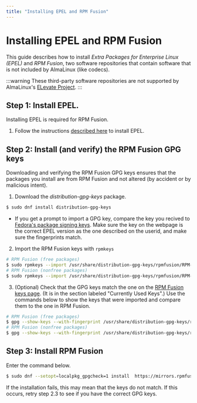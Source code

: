 ```yaml
---
title: "Installing EPEL and RPM Fusion"
---
```


# Installing EPEL and RPM Fusion

This guide describes how to install _Extra Packages for Enterprise Linux (EPEL)_ and _RPM Fusion_, two software repositories that contain software that is not included by AlmaLinux (like codecs).

:::warning
These third-party software repositories are not supported by AlmaLinux's [ELevate Project](../elevate/).
:::

## Step 1: Install EPEL. 
Installing EPEL is required for RPM Fusion.
1. Follow the instructions [described here](../repos/Extras.md) to install EPEL.

	
## Step 2: Install (and verify) the RPM Fusion GPG keys
Downloading and verifying the RPM Fusion GPG keys ensures that the packages you install are from RPM Fusion and not altered (by accident or by malicious intent).
1. Download the _distribution-gpg-keys_ package. 
```bash
$ sudo dnf install distribution-gpg-keys
```
- If you get a prompt to import a GPG key, compare the key you recived to [Fedora's package signing keys](https://fedoraproject.org/security/). Make sure the key on the webpage is the correct EPEL version as the one described on the userid, and make sure the fingerprints match.
2. Import the RPM Fusion keys with `rpmkeys`
```bash
# RPM Fusion (free packages)
$ sudo rpmkeys --import /usr/share/distribution-gpg-keys/rpmfusion/RPM-GPG-KEY-rpmfusion-free-el-$(rpm -E %rhel)
# RPM Fusion (nonfree packages)
$ sudo rpmkeys --import /usr/share/distribution-gpg-keys/rpmfusion/RPM-GPG-KEY-rpmfusion-nonfree-el-$(rpm -E %rhel)
```
3. (Optional) Check that the GPG keys match the one on the [RPM Fusion keys page](https://rpmfusion.org/keys). (It is in the section labeled "Currently Used Keys".) Use the commands below to show the keys that were imported and compare them to the one in RPM Fusion.
```bash
# RPM Fusion (free packages)
$ gpg --show-keys --with-fingerprint /usr/share/distribution-gpg-keys/rpmfusion/RPM-GPG-KEY-rpmfusion-free-el-$(rpm -E %rhel)
# RPM Fusion (nonfree packages)
$ gpg --show-keys --with-fingerprint /usr/share/distribution-gpg-keys/rpmfusion/RPM-GPG-KEY-rpmfusion-nonfree-el-$(rpm -E %rhel)
```

## Step 3: Install RPM Fusion
Enter the command below.
```bash
$ sudo dnf --setopt=localpkg_gpgcheck=1 install  https://mirrors.rpmfusion.org/free/el/rpmfusion-free-release-$(rpm -E %rhel).noarch.rpm https://mirrors.rpmfusion.org/nonfree/el/rpmfusion-nonfree-release-$(rpm -E %rhel).noarch.rpm
```
If the installation fails, this may mean that the keys do not match. If this occurs, retry step 2.3 to see if you have the correct GPG keys. 
